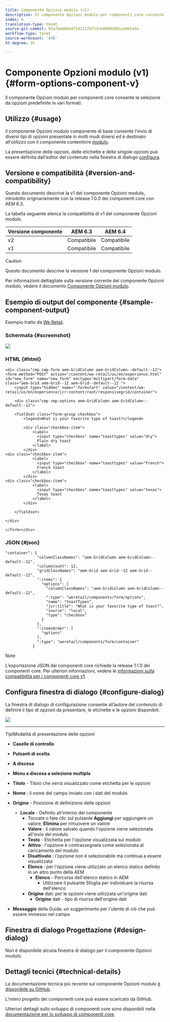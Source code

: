 ```yaml
---
title: Componente Opzioni modulo (v1)
description: Il componente Opzioni modulo per componenti core consente la selezione da opzioni predefinite in vari formati.
index: n
translation-type: tm+mt
source-git-commit: 93a7ba6b8a972d111fb723cb40b0380cea9b5a9a
workflow-type: tm+mt
source-wordcount: '476'
ht-degree: 3%

---
```



# Componente Opzioni modulo (v1) {#form-options-component-v}

Il componente Opzioni modulo per componenti core consente la selezione da opzioni predefinite in vari formati.

## Utilizzo {#usage}

Il componente Opzioni modulo componente di base consente l&#39;invio di diversi tipi di opzioni presentate in molti modi diversi ed è destinato all&#39;utilizzo con il componente contenitore [modulo](form-container-v1.md).

La presentazione delle opzioni, delle etichette e delle singole opzioni può essere definita dall&#39;editor del contenuto nella finestra di dialogo [configura](#configure-dialog).

## Versione e compatibilità {#version-and-compatibility}

Questo documento descrive la v1 del componente Opzioni modulo, introdotto originariamente con la release 1.0.0 dei componenti core con AEM 6.3.

La tabella seguente elenca la compatibilità di v1 del componente Opzioni modulo.

| Versione componente | AEM 6.3 | AEM 6.4   |
|--- |--- |--- |
| v2 | Compatibile | Compatibile |
| v1 | Compatibile | Compatibile |

>[!CAUTION]
>
>Questo documento descrive la versione 1 del componente Opzioni modulo.
>
>Per informazioni dettagliate sulla versione corrente del componente Opzioni modulo, vedere il documento [Componente Opzioni modulo](/help/components/forms/form-options.md).

## Esempio di output del componente {#sample-component-output}

Esempio tratto da [We.Retail](https://helpx.adobe.com/experience-manager/6-4/sites/developing/using/we-retail.html).

### Schermata {#screenshot}

![](/help/assets/chlimage_1-89.png)

### HTML {#html}

```
<div class="cmp cmp-form aem-GridColumn aem-GridColumn--default--12">
<form method="POST" action="/content/we-retail/us/en/experience.html" id="new_form" name="new_form" enctype="multipart/form-data" class="aem-Grid aem-Grid--12 aem-Grid--default--12 ">
    <input type="hidden" name=":formstart" value="/content/we-retail/us/en/experience/jcr:content/root/responsivegrid/container">
    
    <div class="cmp cmp-options aem-GridColumn aem-GridColumn--default--12">

    <fieldset class="form-group checkbox">
        <legend>What is your favorite type of toast?</legend>
        
        <div class="checkbox-item">
            <label>
              <input type="checkbox" name="toasttypes" value="dry">
              Plain dry toast
            </label>
        </div>
<div class="checkbox-item">
            <label>
              <input type="checkbox" name="toasttypes" value="french">
              French toast
            </label>
        </div>
<div class="checkbox-item">
            <label>
              <input type="checkbox" name="toasttypes" value="texas">
              Texas toast
            </label>
        </div>

    </fieldset>
    
</div>
    
</form></div>
```

### JSON {#json}

```
"container": {
              "columnClassNames": "aem-GridColumn aem-GridColumn--default--12",
              "columnCount": 12,
              "gridClassNames": "aem-Grid aem-Grid--12 aem-Grid--default--12",
              ":items": {
                "options": {
                  "columnClassNames": "aem-GridColumn aem-GridColumn--default--12",
                  ":type": "weretail/components/form/options",
                  "name": "toastTypes",
                  "jcr:title": "What is your favorite type of toast?",
                  "source": "local",
                  "type": "checkbox"
                }
              },
              ":itemsOrder": [
                "options"
              ],
              ":type": "weretail/components/form/container"
            }
```

>[!NOTE]
>
>L’esportazione JSON dai componenti core richiede la release 1.1.0 dei componenti core. Per ulteriori informazioni, vedere le [informazioni sulla compatibilità per i componenti core v1](/help/versions.md).

## Configura finestra di dialogo {#configure-dialog}

La finestra di dialogo di configurazione consente all’autore del contenuto di definire il tipo di opzioni da presentare, le etichette e le opzioni disponibili.

![](/help/assets/chlimage_1-90.png)

* ****
TipiModalità di presentazione delle opzioni

   * **Caselle di controllo**
   * **Pulsanti di scelta**
   * **A discesa**
   * **Menu a discesa a selezione multipla**

* **Titolo**  - Titolo che verrà visualizzato come etichetta per le opzioni
* **Nome** : il nome del campo inviato con i dati del modulo
* **Origine**  - Posizione di definizione delle opzioni

   * **Locale**  - Definito all’interno del componente
      * Toccate o fate clic sul pulsante **Aggiungi** per aggiungere un valore, **Elimina** per rimuovere un valore
      * **Valore** : il valore salvato quando l&#39;opzione viene selezionata all&#39;invio del modulo
      * **Testo**  - Etichetta per l&#39;opzione visualizzata sul modulo
      * **Attivo** : l&#39;opzione è contrassegnata come selezionata al caricamento del modulo
      * **Disattivato** : l&#39;opzione non è selezionabile ma continua a essere visualizzata
      * **Elenco** : per l&#39;opzione viene utilizzato un elenco statico definito in un altro punto della AEM
         * **Elenco**  - Percorso dell&#39;elenco statico in AEM
            * Utilizzare il pulsante Sfoglia per individuare la risorsa dell&#39;elenco
      * **Origine**  dati: per le opzioni viene utilizzata un&#39;origine dati
         * **Origine**  dati - tipo di risorsa dell&#39;origine dati
* **Messaggio**  della Guida: un suggerimento per l&#39;utente di ciò che può essere immesso nel campo

## Finestra di dialogo Progettazione {#design-dialog}

Non è disponibile alcuna finestra di dialogo per il componente Opzioni modulo.

## Dettagli tecnici {#technical-details}

La documentazione tecnica più recente sul componente Opzioni modulo [è disponibile su GitHub](https://github.com/adobe/aem-core-wcm-components/tree/master/content/src/content/jcr_root/apps/core/wcm/components/form/options/v1/options).

L’intero progetto dei componenti core può essere scaricato da GitHub.

Ulteriori dettagli sullo sviluppo di componenti core sono disponibili nella [documentazione per lo sviluppo di componenti core](/help/developing/overview.md).
